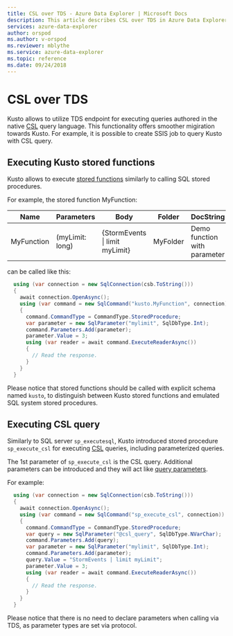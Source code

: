 ```yaml
---
title: CSL over TDS - Azure Data Explorer | Microsoft Docs
description: This article describes CSL over TDS in Azure Data Explorer.
services: azure-data-explorer
author: orspod
ms.author: v-orspod
ms.reviewer: mblythe
ms.service: azure-data-explorer
ms.topic: reference
ms.date: 09/24/2018
---
```

# CSL over TDS

Kusto allows to utilize TDS endpoint for executing queries authored in the native [CSL](../../query/index.md) query language. This functionality offers smoother migiration towards Kusto. For example, it is possible to create SSIS job to query Kusto with CSL query.

## Executing Kusto stored functions

Kusto allows to execute [stored functions](../../query/schema-entities/stored-functions.md) similarly to calling SQL stored procedures.

For example, the stored function MyFunction:

|Name |Parameters|Body|Folder|DocString
|---|---|---|---|---
|MyFunction |(myLimit: long)| {StormEvents &#124; limit myLimit}|MyFolder|Demo function with parameter||

can be called like this:

```csharp
  using (var connection = new SqlConnection(csb.ToString()))
  {
    await connection.OpenAsync();
    using (var command = new SqlCommand("kusto.MyFunction", connection))
    {
      command.CommandType = CommandType.StoredProcedure;
      var parameter = new SqlParameter("mylimit", SqlDbType.Int);
      command.Parameters.Add(parameter);
      parameter.Value = 3;
      using (var reader = await command.ExecuteReaderAsync())
      {
        // Read the response.
      }
    }
  }
```

Please notice that stored functions should be called with explicit schema named `kusto`, to distinguish between Kusto stored functions and emulated
SQL system stored procedures.

## Executing CSL query

Similarly to SQL server `sp_executesql`, Kusto introduced stored procedure `sp_execute_csl` for executing [CSL](../../query/index.md) queries, including parameterized queries.

The 1st parameter of `sp_execute_csl` is the CSL query. Additional parameters can be introduced and they will act like [query parameters](../../query/queryparametersstatement.md).

For example:

```csharp
  using (var connection = new SqlConnection(csb.ToString()))
  {
    await connection.OpenAsync();
    using (var command = new SqlCommand("sp_execute_csl", connection))
    {
      command.CommandType = CommandType.StoredProcedure;
      var query = new SqlParameter("@csl_query", SqlDbType.NVarChar);
      command.Parameters.Add(query);
      var parameter = new SqlParameter("mylimit", SqlDbType.Int);
      command.Parameters.Add(parameter);
      query.Value = "StormEvents | limit myLimit";
      parameter.Value = 3;
      using (var reader = await command.ExecuteReaderAsync())
      {
        // Read the response.
      }
    }
  }
```

Please notice that there is no need to declare parameters when calling via TDS, as parameter types are set via protocol.